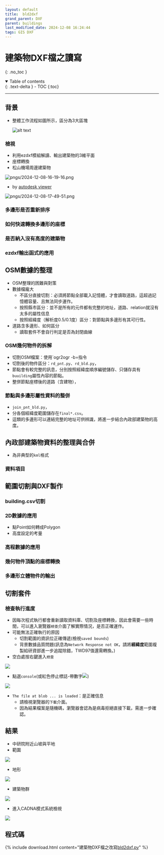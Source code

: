 ```yaml
---
layout: default
title:  bld2dxf
grand_parent: DXF
parent: buildings
last_modified_date: 2024-12-08 16:24:44
tags: GIS DXF
---
```


# 建築物DXF檔之讀寫

{: .no_toc }

<details open markdown="block">
  <summary>
    Table of contents
  </summary>
  {: .text-delta }
- TOC
{:toc}
</details>

---

## 背景

- 整體工作流程如圖所示，區分為3大區塊

  ![alt text](./pngs/image-1.png)

### 檢視

- 利用ezdxf模組解讀、輸出建築物的3維平面
- 座標轉換
- 松山機場周邊建築物

![pngs/2024-12-08-16-19-16.png](pngs/2024-12-08-16-19-16.png)

- by [autodesk viewer ](https://viewer.autodesk.com/)

![pngs/2024-12-08-17-49-51.png](pngs/2024-12-08-17-49-51.png)

### 多邊形是否重新排序

### 如何快速轉換多邊形的座標

### 是否納入沒有高度的建築物

### ezdxf輸出函式的應用

## OSM數據的整理

- OSM整理的困難與對策
- 數據檔龐大
  - 不區分直接切割：必須將節點全部載入記憶體，才會讀取道路，這超過記憶體容量、且無法同步運作。
  - 按照縣市區分：並不是所有的元件都有完整的地址，道路、relation就沒有太多的屬性信息
  - 按照經緯度（解析度0.5/0.1度）區分：對節點與多邊形有其可行性。
- 道路含多邊形、如何區分
  - 讀取套件不會自行判定是否為封閉曲線

### OSM幾何物件的拆解

- 切割OSM檔案：使用`ogr2ogr -b=指令
- 切割後的物件區分：`rd_pnt.py`、`rd_bld.py`，
- 節點會有較完整的訊息，分別按照經緯度順序編號儲存、只儲存具有`buuilding`屬性內容的節點。
- 整併節點座標後的道路（含建物），

### 節點與多邊形屬性資料的整併

- `join_pnt_bld.py`，
- 分各個經緯度範圍儲存在`final*.csv`。
- 這類的多邊形可以連結完整的地址可供辨識，將進一步結合內政部建築物的高度。

## 內政部建築物資料的整理與合併

- 為非典型的`kml`格式

### 資料項目

## 範圍切割與DXF製作

### building.csv切割

### 2D數據的應用

- 點Point如何轉成Polygon
- 高度設定的考量

### 高程數據的應用

### 幾何物件頂點的座標轉換

### 多邊形立體物件的輸出

## 切割套件

### 檢查執行進度

- 因每次程式執行都會重新讀取資料庫、切割及座標轉換，因此會需要一些時間，可以進入瀏覽器`檢查`介面了解實際情況，是否正確運作。
- 可能無法正確執行的原因
  - 切割範圍的資訊位正確傳遞(檢視`saved bounds`)
  - 背景數據品質問題(訊息為`Network Response not OK`，請將**經緯度**範圍複製給研資部進一步追蹤除錯，TWD97值還需轉換。)
- 空白處按右鍵進入`檢查`

![](2024-12-09-14-06-17.png)
- 點選`console`(或紅色停止標誌-帶數字![](2024-12-09-14-00-48.png)) 

![](2024-12-09-13-58-44.png)

- `The file at blob ... is loaded`：是正確信息
  - 請檢視瀏覽器的`下載`介面。
  - 因為結果檔案是隨機碼，瀏覽器會認為是病毒拒絕直接下載，需進一步確認。

## 結果

- 中研院附近山坡與平地
- 範圍

![](./pngs/1733710208552.jpg)
- 地形

![](./pngs/terr_pxdm_ssw.png)
- 建築物群

![](./pngs/messageImage_1733719838403.jpg)

- 進入CADNA模式系統檢視

![](./pngs/1733720994018.jpg)

## 程式碼

{% include download.html content="建築物DXF檔之改寫[bld2dxf.py](./bld2dxf.py)" %}
